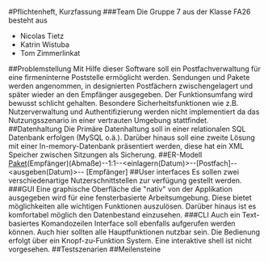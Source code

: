 #Pflichtenheft, Kurzfassung
###Team
Die Gruppe 7 aus der Klasse FA26 besteht aus
* Nicolas Tietz
* Katrin Wistuba
* Tom Zimmerlinkat

##Problemstellung
Mit Hilfe dieser Software soll ein Postfachverwaltung für eine firmeninterne Poststelle ermöglicht werden. Sendungen und Pakete werden angenommen, in designierten Postfächern zwischengelagert und später wieder an den Empfänger ausgegeben.
Der Funktionsumfang wird bewusst schlicht gehalten. Besondere Sicherheitsfunktionen wie z.B. Nutzerverwaltung und Authentifizierung werden nicht implementiert da das Nutzungsszenario in einer vertrauten Umgebung stattfindet.
##Datenhaltung
Die Primäre Datenhaltung soll in einer relationalen SQL Datenbank erfolgen (MySQL o.ä.).
Darüber hinaus soll eine zweite Lösung mit einer In-memory-Datenbank präsentiert werden, diese hat ein XML Speicher zwischen Sitzungen als Sicherung.
##ER-Modell
[Paket](Absender)(Empfänger)(Abmaße)--1:1--<einlagern(Datum)>--[Postfach]--<ausgeben(Datum)>-- [Empfänger]
##User interfaces
Es sollen zwei verschiedenartige Nutzerschnittstellen zur verfügung gestellt werden.
###GUI
Eine graphische Oberfläche die "nativ" von der Applikation ausgegeben wird für eine fensterbasierte Arbeitsumgebung. Diese bietet möglichkeiten alle wichtigen Funktionen auszulösen. Darüber hinaus ist es komfortabel möglich den Datenbestand einzusehen.
###CLI
Auch ein Text-basiertes Komandozeilen Interface soll ebenfalls aufgerufen werden können. Auch hier sollten alle Hauptfunktionen nutzbar sein. Die Bedienung erfolgt über ein  Knopf-zu-Funktion System. Eine interaktive shell ist nicht vorgesehen.
##Testszenarien
##Meilensteine
